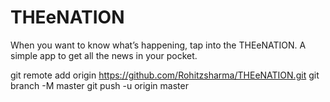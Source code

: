# THEeNATION
When you want to know what’s happening, tap into the THEeNATION. A simple app to get all the news in your pocket.

git remote add origin https://github.com/Rohitzsharma/THEeNATION.git
git branch -M master
git push -u origin master
